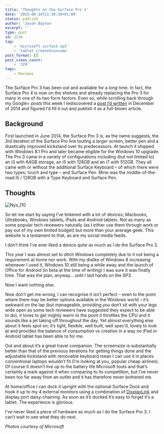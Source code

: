 ```yaml
---
title: 'Thoughts on the Surface Pro 3'
date: '2015-09-14T21:30:39+01:00'
status: publish
author: 'Jason Bayton'
excerpt: ''
type: post
id: 2216
tag:
    - 'microsoft surface sp3'
    - 'tablet createVconsume'
post_format: []
post_views_count:
    - '329'
tags:
    - Reviews
---
```

The Surface Pro 3 has been out and available for a *long* time. In fact, the Surface Pro 4 is now on the shelves and already replacing the Pro 3 for many in one of its two form factors. Even so, while scrolling back through my Google+ posts this week I rediscovered a [post I’d written](https://plus.google.com/u/0/+JasonBaytonX/posts/CAfbLrjfHvc) in December of 2014 and figured I’d fill it out and publish it as a full-blown article.

Background
----------

First launched in June 2014, the Surface Pro 3 is, as the name suggests, the 3rd iteration of the Surface Pro line touting a larger screen, better pen and a drastically improved kickstand over its predecessors. At launch it shipped with Windows 8.1 Pro and later became eligible for the Windows 10 upgrade. The Pro 3 came in a variety of configurations including (but not limited to) an i3 with 64GB storage, an i5 with 128GB and an i7 with 512GB. They all came with or without the additional Surface Keyboard – of which there were two types; touch and type – and Surface Pen. Mine was the middle-of-the-road i5 / 128GB with a Type Keyboard and Surface Pen.

Thoughts
--------

![Nyx_110](https://cdn.bayton.org/uploads/2015/09/Nyx_110.jpg)

So let me start by saying I’ve tinkered with a lot of devices; Macbooks, Ultrabooks, Windows tablets, iPads and Android tablets. Not as many as some popular tech reviewers naturally (as I either use them through work or pay out of my own limited budget) but more than your average geek. This website is a testament to that, as are my social media feeds.

I don’t think I’ve ever liked a device quite as much as I do the Surface Pro 3.

This year I was almost set to ditch Windows completely due to it not being a requirement at home nor work. With my dislike of Windows 8 increasing whenever I used it, Windows 10 still being a while away and the launch of Office for Android (in beta at the time of writing) I was sure it was finally time. That was the plan, anyway… until I laid hands on the SP3.

Now I want nothing else.

Now don’t get me wrong, I can recognise it isn’t perfect – even to the point where there may be better options available in the Windows world – it’s awkward on the lap (but manageable, providing you don’t sit with your legs wide open as some tech reviewers have suggested they expect to be able to do), it loves to get mighty warm to the point it throttles the CPU and it sounds like a jet taking off throughout the day. Yet almost everything else about it feels spot on; it’s light, flexible, well built, well spec’d, lovely to look at and provides the balance of consumption vs creation in a way no iPad or Android tablet has been able to for me.

Out and about it’s a great travel companion. The screensize is substantially better than that of the previous iterations for getting things done and the adjustable kickstand with removable keyboard mean I can use it in places conventional laptops wouldn’t fit (I’m looking at you, popular cheap airlines). Of course it doesn’t live up to the battery life Microsoft touts and that’s certainly a mark against it when comparing to its competition, but I’ve never been too far away from an outlet and it has therefore never bothered me.

At home/office I can dock it upright with the optional Surface Dock and hook it up to my 4 external monitors using a combination of [DisplayLink](https://www.displaylink.com/) and display port daisy-chaining. As soon as it’s docked it’s easy to forget it’s a tablet. The experience is glorious.

I’ve never liked a piece of hardware as much as I do the Surface Pro 3. I can’t wait to see what they do next.

*Photos courtesy of Microsoft*